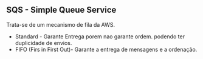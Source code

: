 ## SQS - Simple Queue Service
Trata-se de um mecanismo de fila da AWS.
* Standard - Garante Entrega porem nao garante ordem. podendo ter duplicidade de envios.
* FIFO (Firs in First Out)- Garante a entrega de mensagens e a ordenação.
